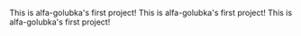 This is alfa-golubka's first project!
This is alfa-golubka's first project!
This is alfa-golubka's first project!